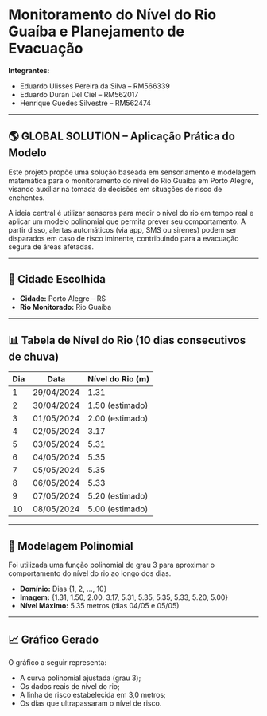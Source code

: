 # Monitoramento do Nível do Rio Guaíba e Planejamento de Evacuação

**Integrantes:**
- Eduardo Ulisses Pereira da Silva – RM566339  
- Eduardo Duran Del Ciel – RM562017  
- Henrique Guedes Silvestre – RM562474  

---

## 🌎 GLOBAL SOLUTION – Aplicação Prática do Modelo

Este projeto propõe uma solução baseada em sensoriamento e modelagem matemática para o monitoramento do nível do Rio Guaíba em Porto Alegre, visando auxiliar na tomada de decisões em situações de risco de enchentes.

A ideia central é utilizar sensores para medir o nível do rio em tempo real e aplicar um modelo polinomial que permita prever seu comportamento. A partir disso, alertas automáticos (via app, SMS ou sirenes) podem ser disparados em caso de risco iminente, contribuindo para a evacuação segura de áreas afetadas.

---

## 📍 Cidade Escolhida
- **Cidade:** Porto Alegre – RS  
- **Rio Monitorado:** Rio Guaíba  

---

## 📊 Tabela de Nível do Rio (10 dias consecutivos de chuva)

| Dia        | Data       | Nível do Rio (m)   |
|------------|------------|--------------------|
| 1          | 29/04/2024 | 1.31               |
| 2          | 30/04/2024 | 1.50 (estimado)    |
| 3          | 01/05/2024 | 2.00 (estimado)    |
| 4          | 02/05/2024 | 3.17               |
| 5          | 03/05/2024 | 5.31               |
| 6          | 04/05/2024 | 5.35               |
| 7          | 05/05/2024 | 5.35               |
| 8          | 06/05/2024 | 5.33               |
| 9          | 07/05/2024 | 5.20 (estimado)    |
| 10         | 08/05/2024 | 5.00 (estimado)    |

---

## 🧮 Modelagem Polinomial

Foi utilizada uma função polinomial de grau 3 para aproximar o comportamento do nível do rio ao longo dos dias.

- **Domínio:** Dias {1, 2, ..., 10}  
- **Imagem:** {1.31, 1.50, 2.00, 3.17, 5.31, 5.35, 5.35, 5.33, 5.20, 5.00}  
- **Nível Máximo:** 5.35 metros (dias 04/05 e 05/05)

---

## 📈 Gráfico Gerado

O gráfico a seguir representa:

- A curva polinomial ajustada (grau 3);
- Os dados reais de nível do rio;
- A linha de risco estabelecida em 3,0 metros;
- Os dias que ultrapassaram o nível de risco.
